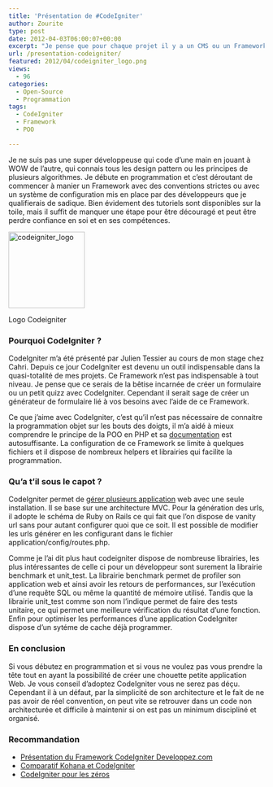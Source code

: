 ```yaml
---
title: 'Présentation de #CodeIgniter'
author: Zourite
type: post
date: 2012-04-03T06:00:07+00:00
excerpt: "Je pense que pour chaque projet il y a un CMS ou un Framework qui lui est plus ou moins approprié. Comparer des Frameworks entre eux est selon moi quelque chose d'inutile. Le mieux est de connaitre les faiblesses et les points forts de chacun et savoir ce que l'on veut. C'est pour cela que je tiens à présenter CodeIgniter"
url: /presentation-codeigniter/
featured: 2012/04/codeigniter_logo.png
views:
  - 96
categories:
  - Open-Source
  - Programmation
tags:
  - CodeIgniter
  - Framework
  - POO

---
```

Je ne suis pas une super développeuse qui code d&rsquo;une main en jouant à WOW de l&rsquo;autre, qui connais tous les design pattern ou les principes de plusieurs algorithmes. Je débute en programmation et c&rsquo;est déroutant de commencer à manier un Framework avec des conventions strictes ou avec un système de configuration mis en place par des développeurs que je qualifierais de sadique. Bien évidement des tutoriels sont disponibles sur la toile, mais il suffit de manquer une étape pour être découragé et peut être perdre confiance en soi et en ses compétences.

<div id="attachment_996" style="width: 160px" class="wp-caption alignleft">
  <img aria-describedby="caption-attachment-996"  src="2012/04/codeigniter_logo-150x150.png" alt="codeigniter_logo" title="codeigniter_logo" width="150" height="150" class="size-thumbnail wp-image-996" />
  
  <p id="caption-attachment-996" class="wp-caption-text">
    Logo Codeigniter
  </p>
</div>

### Pourquoi CodeIgniter ?

CodeIgniter m&rsquo;a été présenté par Julien Tessier au cours de mon stage chez Cahri. Depuis ce jour CodeIgniter est devenu un outil indispensable dans la quasi-totalité de mes projets. Ce Framework n&rsquo;est pas indispensable à tout niveau. Je pense que ce serais de la bêtise incarnée de créer un formulaire ou un petit quizz avec CodeIgniter. Cependant il serait sage de créer un générateur de formulaire lié à vos besoins avec l&rsquo;aide de ce Framework.

Ce que j&rsquo;aime avec CodeIgniter, c&rsquo;est qu&rsquo;il n&rsquo;est pas nécessaire de connaitre la programmation objet sur les bouts des doigts, il m&rsquo;a aidé à mieux comprendre le principe de la POO en PHP et sa [documentation][1] est autosuffisante. La configuration de ce Framework se limite à quelques fichiers et il dispose de nombreux helpers et librairies qui facilite la programmation.

### Qu&rsquo;a t&rsquo;il sous le capot ?

CodeIgniter permet de <a href="http://codeigniter.com/user_guide/general/managing_apps.html" title="Multiapplication CodeIgniter" target="_blank">gérer plusieurs application</a> web avec une seule installation. Il se base sur une architecture MVC. Pour la génération des urls, il adopte le schéma de Ruby on Rails ce qui fait que l&rsquo;on dispose de vanity url sans pour autant configurer quoi que ce soit. Il est possible de modifier les urls générer en les configurant dans le fichier application/config/routes.php.

Comme je l&rsquo;ai dit plus haut codeigniter dispose de nombreuse librairies, les plus intéressantes de celle ci pour un développeur sont surement la librairie benchmark et unit\_test. La librairie benchmark permet de profiler son application web et ainsi avoir les retours de performances, sur l&rsquo;exécution d&rsquo;une requête SQL ou même la quantité de mémoire utilisé. Tandis que la librairie unit\_test comme son nom l&rsquo;indique permet de faire des tests unitaire, ce qui permet une meilleure vérification du résultat d&rsquo;une fonction. Enfin pour optimiser les performances d&rsquo;une application CodeIgniter dispose d&rsquo;un sytéme de cache déjà programmer.

### En conclusion 

Si vous débutez en programmation et si vous ne voulez pas vous prendre la tête tout en ayant la possibilité de créer une chouette petite application Web. Je vous conseil d&rsquo;adoptez CodeIgniter vous ne serez pas déçu. Cependant il à un défaut, par la simplicité de son architecture et le fait de ne pas avoir de réel convention, on peut vite se retrouver dans un code non architecturée et difficile à maintenir si on est pas un minimum discipliné et organisé.

### Recommandation

  * <a href="http://performancephp.developpez.com/" title="Présentation du framework CodeIgniter" target="_blank">Présentation du Framework CodeIgniter Developpez.com</a>
  * <a href="http://social.hecube.net/blog/2009/10/11/kohana-codeigniter-framework-php-un-comparatif-entre-kohana-et-codeigniter/" title="Kohana et CodeIgniter" target="_blank">Comparatif Kohana et CodeIgniter</a> 
  * <a href="http://www.siteduzero.com/tutoriel-3-370694-codeigniter-le-framework-au-service-des-zeros.html" title="CodeIgniter pour les Zéros" target="_blank">CodeIgniter pour les zéros </a>

 [1]: http://codeigniter.com/user_guide/ "Documentation de CodeIgniter"